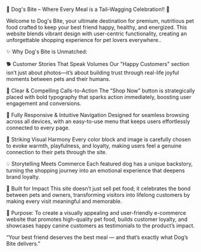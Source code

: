 🐾 Dog's Bite – Where Every Meal is a Tail-Wagging Celebration!! 🐶


Welcome to Dog's Bite, your ultimate destination for premium, nutritious pet food crafted to keep your best friend happy, healthy, and energized. This website blends vibrant design with user-centric functionality, creating an unforgettable shopping experience for pet lovers everywhere..


✨ Why Dog's Bite is Unmatched:

🐕 Customer Stories That Speak Volumes
Our "Happy Customers" section isn’t just about photos—it’s about building trust through real-life joyful moments between pets and their humans.


🎯 Clear & Compelling Calls-to-Action
The “Shop Now” button is strategically placed with bold typography that sparks action immediately, boosting user engagement and conversions.


📱 Fully Responsive & Intuitive Navigation
Designed for seamless browsing across all devices, with an easy-to-use menu that keeps users effortlessly connected to every page.


🎨 Striking Visual Harmony
Every color block and image is carefully chosen to evoke warmth, playfulness, and loyalty, making users feel a genuine connection to their pets through the site.


💡 Storytelling Meets Commerce
Each featured dog has a unique backstory, turning the shopping journey into an emotional experience that deepens brand loyalty.


🚀 Built for Impact
This site doesn’t just sell pet food; it celebrates the bond between pets and owners, transforming visitors into lifelong customers by making every visit meaningful and memorable.




🚀 Purpose:
To create a visually appealing and user-friendly e-commerce website that promotes high-quality pet food, builds customer loyalty, and showcases happy canine customers as testimonials to the product’s impact.



“Your best friend deserves the best meal — and that’s exactly what Dog’s Bite delivers.”

